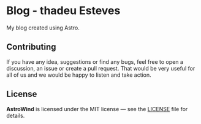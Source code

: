 # Blog - thadeu Esteves

My blog created using Astro.

## Contributing

If you have any idea, suggestions or find any bugs, feel free to open a discussion, an issue or create a pull request.
That would be very useful for all of us and we would be happy to listen and take action.

## License

**AstroWind** is licensed under the MIT license — see the [LICENSE](./LICENSE.md) file for details.
